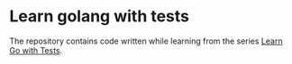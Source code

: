 # Learn golang with tests

The repository contains code written while learning from the series [Learn Go with Tests](https://quii.gitbook.io/learn-go-with-tests/).
